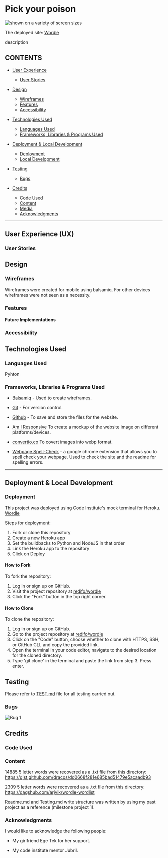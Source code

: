 # Pick your poison

![shown on a variety of screen sizes](documentation/responsive.webp)

The deployed site: [Wordle](https://wordle-ci-569efaee926b.herokuapp.com/)

description

## CONTENTS

* [User Experience](#user-experience-ux)
  * [User Stories](#user-stories)

* [Design](#design)
  * [Wireframes](#wireframes)
  * [Features](#features)
  * [Accessibility](#accessibility)

* [Technologies Used](#technologies-used)
  * [Languages Used](#languages-used)
  * [Frameworks, Libraries & Programs Used](#frameworks-libraries--programs-used)

* [Deployment & Local Development](#deployment--local-development)
  * [Deployment](#deployment)
  * [Local Development](#local-development)

* [Testing](#testing)
  * [Bugs](#Bugs)
  
* [Credits](#credits)
  * [Code Used](#code-used)
  * [Content](#content)
  * [Media](#media)
  * [Acknowledgments](#acknowledgments)

- - -

## User Experience (UX)

### User Stories



## Design

### Wireframes

Wireframes were created for mobile using balsamiq. For other devices wireframes were not seen as a necessity.

### Features


#### Future Implementations


### Accessibility


## Technologies Used

### Languages Used

Pyhton

### Frameworks, Libraries & Programs Used

* [Balsamiq](https://balsamiq.com/) - Used to create wireframes.

* [Git](https://git-scm.com/) - For version control.

* [Github](https://github.com/) - To save and store the files for the website.

* [Am I Responsive](https://ui.dev/amiresponsive) To create a mockup of the website image on different platforms/devices.
  
* [convertio.co](https://convertio.co) To covert images into webp format.

* [Webpage Spell-Check](https://chrome.google.com/webstore/detail/webpage-spell-check/mgdhaoimpabdhmacaclbbjddhngchjik/related) - a google chrome extension that allows you to spell check your webpage. Used to check the site and the readme for spelling errors.

- - -

## Deployment & Local Development

### Deployment
This project was deployed using Code Institute's mock terminal for Heroku.  [Wordle](https://wordle-ci-569efaee926b.herokuapp.com/)

Steps for deployment:

1. Fork or clone this repository
2. Create a new Heroku app
3. Set the buildbacks to Python and NodeJS in that order
4. Link the Heroku app to the repository
5. Click on Deploy

#### How to Fork

To fork the repository:

1. Log in or sign up on GitHub.
2. Visit the project repository at  [redifo/wordle](https://github.com/redifo/wordle)
3. Click the "Fork" button in the top right corner.

#### How to Clone

To clone the repository:

1. Log in or sign up on GitHub.
2. Go to the project repository at [redifo/wordle](https://github.com/redifo/wordle)
3. Click on the "Code" button, choose whether to clone with HTTPS, SSH, or GitHub CLI, and copy the provided link.
4. Open the terminal in your code editor, navigate to the desired location for the cloned directory.
5. Type 'git clone' in the terminal and paste the link from step 3. Press enter.

## Testing

Please refer to [TEST.md](TEST.md) file for all testing carried out.

### Bugs 

![Bug 1](documentation/bug1.png)

## Credits

### Code Used



### Content

14885 5 letter words were recovered as a .txt file from this directory:
https://gist.github.com/dracos/dd0668f281e685bad51479e5acaadb93

2309 5 letter words were recovered as a .txt file from this directory:
https://dagshub.com/arjvik/wordle-wordlist

Readme.md and Testing.md write structure was written by using my past project as a reference (milestone project 1).

### Acknowledgments

I would like to acknowledge the following people:

* My girlfriend Ege Tek for her support.

* My code institute mentor Jubril.
